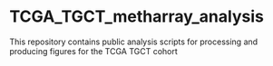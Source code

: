 # TCGA_TGCT_metharray_analysis
This repository contains public analysis scripts for processing and producing figures for the TCGA TGCT cohort
